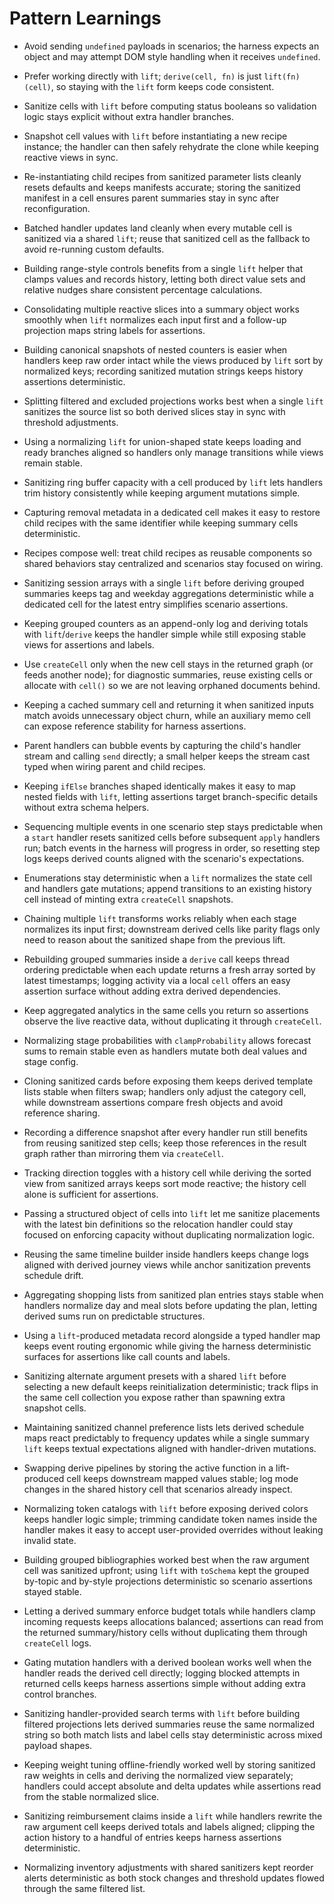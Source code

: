 # Pattern Learnings

- Avoid sending `undefined` payloads in scenarios; the harness expects an object
  and may attempt DOM style handling when it receives `undefined`.
- Prefer working directly with `lift`; `derive(cell, fn)` is just
  `lift(fn)(cell)`, so staying with the `lift` form keeps code consistent.
- Sanitize cells with `lift` before computing status booleans so validation
  logic stays explicit without extra handler branches.
- Snapshot cell values with `lift` before instantiating a new recipe instance;
  the handler can then safely rehydrate the clone while keeping reactive views
  in sync.
- Re-instantiating child recipes from sanitized parameter lists cleanly resets
  defaults and keeps manifests accurate; storing the sanitized manifest in a
  cell ensures parent summaries stay in sync after reconfiguration.
- Batched handler updates land cleanly when every mutable cell is sanitized via
  a shared `lift`; reuse that sanitized cell as the fallback to avoid re-running
  custom defaults.
- Building range-style controls benefits from a single `lift` helper that clamps
  values and records history, letting both direct value sets and relative nudges
  share consistent percentage calculations.
- Consolidating multiple reactive slices into a summary object works smoothly
  when `lift` normalizes each input first and a follow-up projection maps string
  labels for assertions.
- Building canonical snapshots of nested counters is easier when handlers keep
  raw order intact while the views produced by `lift` sort by normalized keys;
  recording sanitized mutation strings keeps history assertions deterministic.
- Splitting filtered and excluded projections works best when a single `lift`
  sanitizes the source list so both derived slices stay in sync with threshold
  adjustments.
- Using a normalizing `lift` for union-shaped state keeps loading and ready
  branches aligned so handlers only manage transitions while views remain
  stable.
- Sanitizing ring buffer capacity with a cell produced by `lift` lets handlers
  trim history consistently while keeping argument mutations simple.
- Capturing removal metadata in a dedicated cell makes it easy to restore child
  recipes with the same identifier while keeping summary cells deterministic.
- Recipes compose well: treat child recipes as reusable components so shared
  behaviors stay centralized and scenarios stay focused on wiring.
- Sanitizing session arrays with a single `lift` before deriving grouped
  summaries keeps tag and weekday aggregations deterministic while a dedicated
  cell for the latest entry simplifies scenario assertions.
- Keeping grouped counters as an append-only log and deriving totals with
  `lift`/`derive` keeps the handler simple while still exposing stable views for
  assertions and labels.
- Use `createCell` only when the new cell stays in the returned graph (or feeds
  another node); for diagnostic summaries, reuse existing cells or allocate with
  `cell()` so we are not leaving orphaned documents behind.
- Keeping a cached summary cell and returning it when sanitized inputs match
  avoids unnecessary object churn, while an auxiliary memo cell can expose
  reference stability for harness assertions.
- Parent handlers can bubble events by capturing the child's handler stream and
  calling `send` directly; a small helper keeps the stream cast typed when
  wiring parent and child recipes.
- Keeping `ifElse` branches shaped identically makes it easy to map nested
  fields with `lift`, letting assertions target branch-specific details without
  extra schema helpers.
- Sequencing multiple events in one scenario step stays predictable when a
  `start` handler resets sanitized cells before subsequent `apply` handlers run;
  batch events in the harness will progress in order, so resetting step logs
  keeps derived counts aligned with the scenario's expectations.
- Enumerations stay deterministic when a `lift` normalizes the state cell and
  handlers gate mutations; append transitions to an existing history cell
  instead of minting extra `createCell` snapshots.
- Chaining multiple `lift` transforms works reliably when each stage normalizes
  its input first; downstream derived cells like parity flags only need to
  reason about the sanitized shape from the previous lift.
- Rebuilding grouped summaries inside a `derive` call keeps thread ordering
  predictable when each update returns a fresh array sorted by latest
  timestamps; logging activity via a local `cell` offers an easy assertion
  surface without adding extra derived dependencies.
- Keep aggregated analytics in the same cells you return so assertions observe
  the live reactive data, without duplicating it through `createCell`.
- Normalizing stage probabilities with `clampProbability` allows forecast sums
  to remain stable even as handlers mutate both deal values and stage config.
- Cloning sanitized cards before exposing them keeps derived template lists
  stable when filters swap; handlers only adjust the category cell, while
  downstream assertions compare fresh objects and avoid reference sharing.
- Recording a difference snapshot after every handler run still benefits from
  reusing sanitized step cells; keep those references in the result graph rather
  than mirroring them via `createCell`.
- Tracking direction toggles with a history cell while deriving the sorted view
  from sanitized arrays keeps sort mode reactive; the history cell alone is
  sufficient for assertions.
- Passing a structured object of cells into `lift` let me sanitize placements
  with the latest bin definitions so the relocation handler could stay focused
  on enforcing capacity without duplicating normalization logic.
- Reusing the same timeline builder inside handlers keeps change logs aligned
  with derived journey views while anchor sanitization prevents schedule drift.

- Aggregating shopping lists from sanitized plan entries stays stable when
  handlers normalize day and meal slots before updating the plan, letting
  derived sums run on predictable structures.
- Using a `lift`-produced metadata record alongside a typed handler map keeps
  event routing ergonomic while giving the harness deterministic surfaces for
  assertions like call counts and labels.
- Sanitizing alternate argument presets with a shared `lift` before selecting a
  new default keeps reinitialization deterministic; track flips in the same cell
  collection you expose rather than spawning extra snapshot cells.
- Maintaining sanitized channel preference lists lets derived schedule maps
  react predictably to frequency updates while a single summary `lift` keeps
  textual expectations aligned with handler-driven mutations.
- Swapping derive pipelines by storing the active function in a lift-produced
  cell keeps downstream mapped values stable; log mode changes in the shared
  history cell that scenarios already inspect.
- Normalizing token catalogs with `lift` before exposing derived colors keeps
  handler logic simple; trimming candidate token names inside the handler makes
  it easy to accept user-provided overrides without leaking invalid state.
- Building grouped bibliographies worked best when the raw argument cell was
  sanitized upfront; using `lift` with `toSchema` kept the grouped by-topic and
  by-style projections deterministic so scenario assertions stayed stable.
- Letting a derived summary enforce budget totals while handlers clamp incoming
  requests keeps allocations balanced; assertions can read from the returned
  summary/history cells without duplicating them through `createCell` logs.
- Gating mutation handlers with a derived boolean works well when the handler
  reads the derived cell directly; logging blocked attempts in returned cells
  keeps harness assertions simple without adding extra control branches.
- Sanitizing handler-provided search terms with `lift` before building filtered
  projections lets derived summaries reuse the same normalized string so both
  match lists and label cells stay deterministic across mixed payload shapes.
- Keeping weight tuning offline-friendly worked well by storing sanitized raw
  weights in cells and deriving the normalized view separately; handlers could
  accept absolute and delta updates while assertions read from the stable
  normalized slice.
- Sanitizing reimbursement claims inside a `lift` while handlers rewrite the raw
  argument cell keeps derived totals and labels aligned; clipping the action
  history to a handful of entries keeps harness assertions deterministic.
- Normalizing inventory adjustments with shared sanitizers kept reorder alerts
  deterministic as both stock changes and threshold updates flowed through the
  same filtered list.
